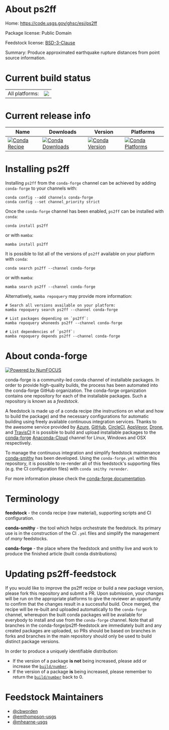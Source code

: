 About ps2ff
===========

Home: https://code.usgs.gov/ghsc/esi/ps2ff

Package license: Public Domain

Feedstock license: [BSD-3-Clause](https://github.com/conda-forge/ps2ff-feedstock/blob/main/LICENSE.txt)

Summary: Produce approximated earthquake rupture distances from point source information.

Current build status
====================


<table><tr><td>All platforms:</td>
    <td>
      <a href="https://dev.azure.com/conda-forge/feedstock-builds/_build/latest?definitionId=818&branchName=main">
        <img src="https://dev.azure.com/conda-forge/feedstock-builds/_apis/build/status/ps2ff-feedstock?branchName=main">
      </a>
    </td>
  </tr>
</table>

Current release info
====================

| Name | Downloads | Version | Platforms |
| --- | --- | --- | --- |
| [![Conda Recipe](https://img.shields.io/badge/recipe-ps2ff-green.svg)](https://anaconda.org/conda-forge/ps2ff) | [![Conda Downloads](https://img.shields.io/conda/dn/conda-forge/ps2ff.svg)](https://anaconda.org/conda-forge/ps2ff) | [![Conda Version](https://img.shields.io/conda/vn/conda-forge/ps2ff.svg)](https://anaconda.org/conda-forge/ps2ff) | [![Conda Platforms](https://img.shields.io/conda/pn/conda-forge/ps2ff.svg)](https://anaconda.org/conda-forge/ps2ff) |

Installing ps2ff
================

Installing `ps2ff` from the `conda-forge` channel can be achieved by adding `conda-forge` to your channels with:

```
conda config --add channels conda-forge
conda config --set channel_priority strict
```

Once the `conda-forge` channel has been enabled, `ps2ff` can be installed with `conda`:

```
conda install ps2ff
```

or with `mamba`:

```
mamba install ps2ff
```

It is possible to list all of the versions of `ps2ff` available on your platform with `conda`:

```
conda search ps2ff --channel conda-forge
```

or with `mamba`:

```
mamba search ps2ff --channel conda-forge
```

Alternatively, `mamba repoquery` may provide more information:

```
# Search all versions available on your platform:
mamba repoquery search ps2ff --channel conda-forge

# List packages depending on `ps2ff`:
mamba repoquery whoneeds ps2ff --channel conda-forge

# List dependencies of `ps2ff`:
mamba repoquery depends ps2ff --channel conda-forge
```


About conda-forge
=================

[![Powered by
NumFOCUS](https://img.shields.io/badge/powered%20by-NumFOCUS-orange.svg?style=flat&colorA=E1523D&colorB=007D8A)](https://numfocus.org)

conda-forge is a community-led conda channel of installable packages.
In order to provide high-quality builds, the process has been automated into the
conda-forge GitHub organization. The conda-forge organization contains one repository
for each of the installable packages. Such a repository is known as a *feedstock*.

A feedstock is made up of a conda recipe (the instructions on what and how to build
the package) and the necessary configurations for automatic building using freely
available continuous integration services. Thanks to the awesome service provided by
[Azure](https://azure.microsoft.com/en-us/services/devops/), [GitHub](https://github.com/),
[CircleCI](https://circleci.com/), [AppVeyor](https://www.appveyor.com/),
[Drone](https://cloud.drone.io/welcome), and [TravisCI](https://travis-ci.com/)
it is possible to build and upload installable packages to the
[conda-forge](https://anaconda.org/conda-forge) [Anaconda-Cloud](https://anaconda.org/)
channel for Linux, Windows and OSX respectively.

To manage the continuous integration and simplify feedstock maintenance
[conda-smithy](https://github.com/conda-forge/conda-smithy) has been developed.
Using the ``conda-forge.yml`` within this repository, it is possible to re-render all of
this feedstock's supporting files (e.g. the CI configuration files) with ``conda smithy rerender``.

For more information please check the [conda-forge documentation](https://conda-forge.org/docs/).

Terminology
===========

**feedstock** - the conda recipe (raw material), supporting scripts and CI configuration.

**conda-smithy** - the tool which helps orchestrate the feedstock.
                   Its primary use is in the construction of the CI ``.yml`` files
                   and simplify the management of *many* feedstocks.

**conda-forge** - the place where the feedstock and smithy live and work to
                  produce the finished article (built conda distributions)


Updating ps2ff-feedstock
========================

If you would like to improve the ps2ff recipe or build a new
package version, please fork this repository and submit a PR. Upon submission,
your changes will be run on the appropriate platforms to give the reviewer an
opportunity to confirm that the changes result in a successful build. Once
merged, the recipe will be re-built and uploaded automatically to the
`conda-forge` channel, whereupon the built conda packages will be available for
everybody to install and use from the `conda-forge` channel.
Note that all branches in the conda-forge/ps2ff-feedstock are
immediately built and any created packages are uploaded, so PRs should be based
on branches in forks and branches in the main repository should only be used to
build distinct package versions.

In order to produce a uniquely identifiable distribution:
 * If the version of a package **is not** being increased, please add or increase
   the [``build/number``](https://docs.conda.io/projects/conda-build/en/latest/resources/define-metadata.html#build-number-and-string).
 * If the version of a package **is** being increased, please remember to return
   the [``build/number``](https://docs.conda.io/projects/conda-build/en/latest/resources/define-metadata.html#build-number-and-string)
   back to 0.

Feedstock Maintainers
=====================

* [@cbworden](https://github.com/cbworden/)
* [@emthompson-usgs](https://github.com/emthompson-usgs/)
* [@mhearne-usgs](https://github.com/mhearne-usgs/)

